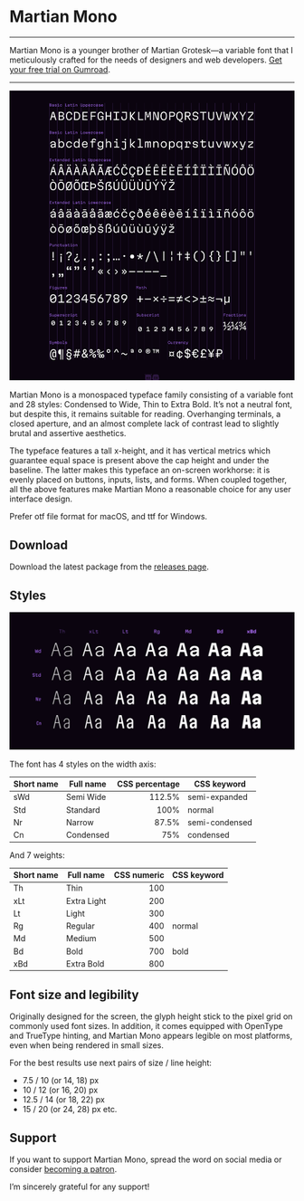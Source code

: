 # Martian Mono

---

Martian Mono is a younger brother of Martian Grotesk—a variable font that I meticulously crafted for the needs of designers and web developers. [Get your free trial on Gumroad](https://romanshamin.gumroad.com/l/martian-grotesk-font).

---

<img src="./images/martian-mono-0.9.1-character-set.png" width="830">

Martian Mono is a monospaced typeface family consisting of a variable font and 28 styles: Condensed to Wide, Thin to Extra Bold. It’s not a neutral font, but despite this, it remains suitable for reading. Overhanging terminals, a closed aperture, and an almost complete lack of contrast lead to slightly brutal and assertive aesthetics.

The typeface features a tall x-height, and it has vertical metrics which guarantee equal space is present above the cap height and under the baseline. The latter makes this typeface an on-screen workhorse: it is evenly placed on buttons, inputs, lists, and forms. When coupled together, all the above features make Martian Mono a reasonable choice for any user interface design.

Prefer otf file format for macOS, and ttf for Windows.

## Download

Download the latest package from the [releases page](https://github.com/evilmartians/mono/releases).

## Styles

<img src="./images/martian-mono-font-styles.png" width="830">

The font has 4 styles on the width axis:

| Short name | Full name | CSS percentage | CSS keyword |
| --- | --- | ---: | --- |
| sWd | Semi Wide | 112.5% | semi-expanded |
| Std | Standard | 100% | normal |
| Nr | Narrow | 87.5% | semi-condensed |
| Cn | Condensed | 75% | condensed |

And 7 weights:

| Short name | Full name | CSS numeric | CSS keyword |
| --- | --- | ---: | --- |
| Th | Thin | 100 |  |
| xLt | Extra Light | 200 |  |
| Lt | Light | 300 |  |
| Rg | Regular | 400 | normal |
| Md | Medium | 500 |  |
| Bd | Bold | 700 | bold |
| xBd | Extra Bold | 800 |  |

## Font size and legibility

Originally designed for the screen, the glyph height stick to the pixel grid on commonly used font sizes. In addition, it comes equipped with OpenType and TrueType hinting, and Martian Mono appears legible on most platforms, even when being rendered in small sizes.

For the best results use next pairs of size / line height:

* 7.5 / 10 (or 14, 18) px
* 10 / 12 (or 16, 20) px
* 12.5 / 14 (or 18, 22) px
* 15 / 20 (or 24, 28) px
etc.

## Support

If you want to support Martian Mono, spread the word on social media or consider [becoming a patron](https://www.patreon.com/romanshamin).

I’m sincerely grateful for any support!